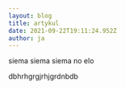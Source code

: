 ```yaml
---
layout: blog
title: artykul
date: 2021-09-22T19:11:24.952Z
author: ja
---
```

siema siema siema no elo

dbhrhgrgjrhjgrdnbdb